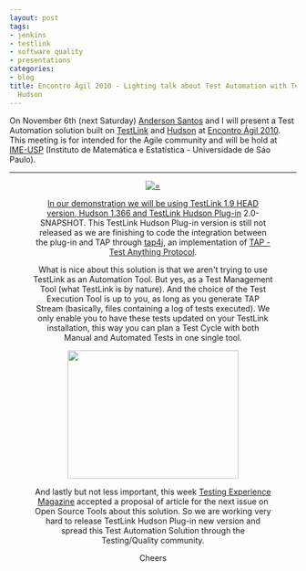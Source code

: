 ```yaml
---
layout: post
tags:
- jenkins
- testlink
- software quality
- presentations
categories:
- blog
title: Encontro Ágil 2010 - Lighting talk about Test Automation with TestLink and
  Hudson
---
```


On November 6th (next Saturday) <a title="Anderson Santos" href="http://andersonxp.tumblr.com/">Anderson Santos</a> and I will present a Test Automation solution built on <a title="TestLink" href="http://www.teamst.org/">TestLink</a> and <a title="Hudson" href="http://www.hudson-ci.org">Hudson</a> at <a title="Encontro &Aacute;gil 2010" href="http://www.encontroagil.com.br/">Encontro &Aacute;gil 2010</a>. This meeting is for intended for the Agile community and will be hold at <a title="IME-USP" href="www.ime.usp.br">IME-USP</a> (Instituto de Matem&aacute;tica e Estat&iacute;stica - Universidade de S&aacute;o Paulo).

<hr class="space" />
<div class='row'>
<div class="ui container" style='text-align: center;'>
<figure>
<a href="/assets/posts{{page.path | remove: ".md" | remove: "_posts" }}/header2.png" rel="prettyPhoto" class="thumbnail" title="">
<img class="ui fluid image" src="/assets/posts/{{ page.date | date: "%Y-%m-%d" }}-{{ page.title | slugify }}/header2.png" alt="=" />


In our demonstration we will be using TestLink 1.9 HEAD version, Hudson 1.366 and <a title="TestLink Hudson Plug-in" href="http://wiki.hudson-ci.org/display/HUDSON/TestLink+Plugin">TestLink Hudson Plug-in</a> 2.0-SNAPSHOT. This TestLink Hudson Plug-in version is still not released as we are finishing to code the integration between the plug-in and TAP through <a title="tap4j" href="http://tap4j.sourceforge.net/">tap4j</a>, an implementation of <a title="Test Anything Protocol" href="http://www.testanything.org">TAP - Test Anything Protocol</a>.

What is nice about this solution is that we aren't trying to use TestLink as an Automation Tool. But yes, as a Test Management Tool (what TestLink is by nature). And the choice of the Test Execution Tool is up to you, as long as you generate TAP Stream (basically, files containing a log of tests executed). We only enable you to have these tests updated on your TestLink installation, this way you can plan a Test Cycle with both Manual and Automated Tests in one single tool.
<p style="text-align: center;"><a href="/assets/posts{{page.path | remove: ".md" | remove: "_posts" }}/ta_w_tl_hudson2.jpg"><img class="size-medium wp-image-495  aligncenter" title="Test Automation with TestLink and Hudson" src="/assets/posts/{{ page.date | date: "%Y-%m-%d" }}-{{ page.title | slugify }}/ta_w_tl_hudson2-300x225.png" alt="" width="300" height="225" /></a></p>
And lastly but not less important, this week <a title="Testing Experience Magazine" href="http://www.testingexperience.com/">Testing Experience Magazine</a> accepted a proposal of article for the next issue on Open Source Tools about this solution. So we are working very hard to release TestLink Hudson Plug-in new version and spread this Test Automation Solution through the Testing/Quality community.

Cheers
